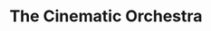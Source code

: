 ---
title: "The Cinematic Orchestra"
summary: "first formed a group called in 1990, whilst studying Fine Art at Cardiff College, releasing one official single on his own label. In 1994, Swinscoe was given a DJ spot on Heart FM, a pirate radio station in south London. Their debut album, Motion, was released in 1999. The critical success of that album led to them being asked to perform at the Director's Guild Awards ceremony for the presentation of the Lifetime Achievement Award to film director . The band were asked by the organisers of the Porto European City of Culture 2000 festival to write a new score to Dziga Vertov's classic 1929 Russian silent film Man with a Movie Camera, to be performed live in accompaniment with a showing of the film. The work differed from the band's usual compositions due to its live performance, ruling out the post production work that was present on Motion. The Cinematic Orchestra toured with the work and later released it on an album of the same name. Many of the compositions originally created for Man with a Movie Camera were later adapted from live form for their next album, Every Day. The Cinematic Orchestra released the album Ma Fleur on May 7, 2007. The Cinematic Orchestra performed the soundtrack to the Disneynature film \"The Crimson Wing: Mystery of the Flamingos\", released on December 15, 2008. In 2010 they set up their own independent label ."
slug: "the-cinematic-orchestra"
image: "the-cinematic-orchestra.jpg"
apple_music_artist_url: "https://music.apple.com/gb/artist/the-cinematic-orchestra/3631576"
wikipedia_url: "https://en.wikipedia.org/wiki/The_Cinematic_Orchestra"
---
